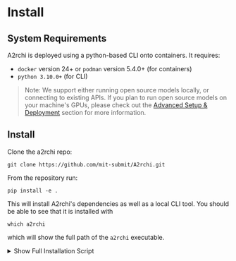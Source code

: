# Install 

## System Requirements

A2rchi is deployed using a python-based CLI onto containers. It requires:

- `docker` version 24+ or `podman` version 5.4.0+ (for containers)
- `python 3.10.0+` (for CLI)

> Note: We support either running open source models locally, or connecting to existing APIs. If you plan to run open source models on your machine's GPUs, please check out the [Advanced Setup & Deployment](advanced_setup_deploy.md) section for more information.

## Install

Clone the a2rchi repo:
```nohighlight
git clone https://github.com/mit-submit/A2rchi.git
```
From the repository run:
```nohighlight
pip install -e .
```
This will install A2rchi's dependencies as well as a local CLI tool. You should be able to see that it is installed with
```nohighlight
which a2rchi
```
which will show the full path of the `a2rchi` executable.

<details>
<summary>Show Full Installation Script</summary>
<br>
You can use the following script to set up A2rchi from scratch. Copy and paste it into your terminal:

```bash
# Clone the repository
git clone https://github.com/mit-submit/A2rchi.git
cd A2rchi
export A2RCHI_DIR=$(pwd)

# (Optional) Create and activate a virtual environment
python3 -m venv .a2rchi_venv
source .a2rchi_venv/bin/activate

# Install dependencies
cd $A2RCHI_DIR
pip install -e .

# Verify installation
which a2rchi
```

</details>
<br>